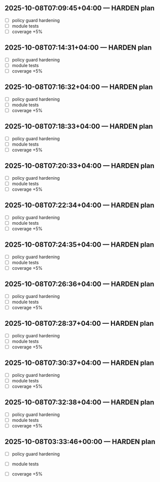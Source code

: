 ## 2025-10-08T07:09:45+04:00 — HARDEN plan
- [ ] policy guard hardening
- [ ] module tests
- [ ] coverage +5%

## 2025-10-08T07:14:31+04:00 — HARDEN plan
- [ ] policy guard hardening
- [ ] module tests
- [ ] coverage +5%

## 2025-10-08T07:16:32+04:00 — HARDEN plan
- [ ] policy guard hardening
- [ ] module tests
- [ ] coverage +5%

## 2025-10-08T07:18:33+04:00 — HARDEN plan
- [ ] policy guard hardening
- [ ] module tests
- [ ] coverage +5%

## 2025-10-08T07:20:33+04:00 — HARDEN plan
- [ ] policy guard hardening
- [ ] module tests
- [ ] coverage +5%

## 2025-10-08T07:22:34+04:00 — HARDEN plan
- [ ] policy guard hardening
- [ ] module tests
- [ ] coverage +5%

## 2025-10-08T07:24:35+04:00 — HARDEN plan
- [ ] policy guard hardening
- [ ] module tests
- [ ] coverage +5%

## 2025-10-08T07:26:36+04:00 — HARDEN plan
- [ ] policy guard hardening
- [ ] module tests
- [ ] coverage +5%

## 2025-10-08T07:28:37+04:00 — HARDEN plan
- [ ] policy guard hardening
- [ ] module tests
- [ ] coverage +5%

## 2025-10-08T07:30:37+04:00 — HARDEN plan
- [ ] policy guard hardening
- [ ] module tests
- [ ] coverage +5%

## 2025-10-08T07:32:38+04:00 — HARDEN plan
- [ ] policy guard hardening
- [ ] module tests
- [ ] coverage +5%

## 2025-10-08T03:33:46+00:00 — HARDEN plan
- [ ] policy guard hardening
- [ ] module tests
- [ ] coverage +5%

